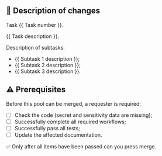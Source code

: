 ## 📜 Description of changes

Task {{ Task number }}.

{{ Task description }}.

Description of subtasks:
- {{ Subtask 1 description }};
- {{ Subtask 2 description }};
- {{ Subtask 3 description }}.

## ⚠️ Prerequisites

Before this pool can be merged, a requester is required:
- [ ] Check the code (secret and sensitivity data are missing);
- [ ] Successfully complete all required workflows;
- [ ] Successfully pass all tests;
- [ ] Update the affected documentation.

✅ Only after all items have been passed can you press merge.